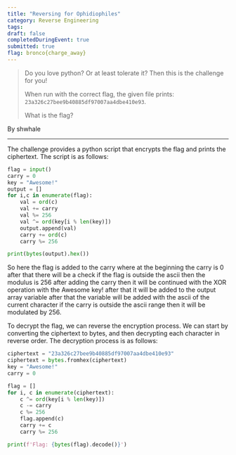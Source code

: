 ```yaml
---
title: "Reversing for Ophidiophiles"
category: Reverse Engineering
tags: 
draft: false
completedDuringEvent: true
submitted: true
flag: bronco{charge_away}
---
```

> Do you love python? Or at least tolerate it? Then this is the challenge for you!
>
> When run with the correct flag, the given file prints: `23a326c27bee9b40885df97007aa4dbe410e93`.
>
> What is the flag?

By shwhale

---

The challenge provides a python script that encrypts the flag and prints the ciphertext. The script is as follows:

```py
flag = input()
carry = 0
key = "Awesome!"
output = []
for i,c in enumerate(flag):
    val = ord(c)
    val += carry
    val %= 256
    val ^= ord(key[i % len(key)])
    output.append(val)
    carry += ord(c)
    carry %= 256

print(bytes(output).hex())
```

So here the flag is added to the carry where at the beginning the carry is 0 after that there will be a check if the flag is outside the ascii then the modulus is 256 after adding the carry then it will be continued with the XOR operation with the Awesome key! after that it will be added to the output array variable after that the variable will be added with the ascii of the current character if the carry is outside the ascii range then it will be modulated by 256.

To decrypt the flag, we can reverse the encryption process. We can start by converting the ciphertext to bytes, and then decrypting each character in reverse order. The decryption process is as follows:

```py
ciphertext = "23a326c27bee9b40885df97007aa4dbe410e93"
ciphertext = bytes.fromhex(ciphertext)
key = "Awesome!"
carry = 0

flag = []
for i, c in enumerate(ciphertext):
    c ^= ord(key[i % len(key)])
    c -= carry
    c %= 256
    flag.append(c)
    carry += c
    carry %= 256

print(f'Flag: {bytes(flag).decode()}')
```
